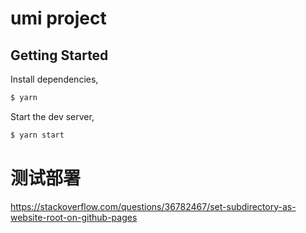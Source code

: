 # umi project

## Getting Started

Install dependencies,

```bash
$ yarn
```

Start the dev server,

```bash
$ yarn start
```


# 测试部署

https://stackoverflow.com/questions/36782467/set-subdirectory-as-website-root-on-github-pages

